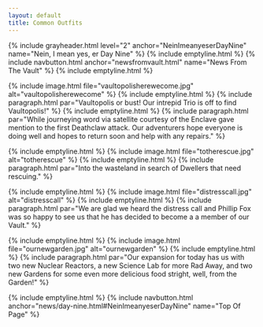 ```yaml
---
layout: default
title: Common Outfits
---
```

{% include grayheader.html level="2" anchor="NeinImeanyeserDayNine" name="Nein, I mean yes, er Day Nine" %}
{% include emptyline.html %}
{% include navbutton.html anchor="newsfromvault.html" name="News From The Vault" %}
{% include emptyline.html %}

{% include image.html file="vaultopolisherewecome.jpg" alt="vaultopolisherewecome" %}
{% include emptyline.html %}
{% include paragraph.html par="Vaultopolis or bust! Our intrepid Trio is off to find Vaultopolis!" %}
{% include emptyline.html %}
{% include paragraph.html par="While journeying word via satellite courtesy of the Enclave gave mention to the first Deathclaw attack. Our adventurers hope everyone is doing well and hopes to return soon and help with any repairs." %}

{% include emptyline.html %}
{% include image.html file="totherescue.jpg" alt="totherescue" %}
{% include emptyline.html %}
{% include paragraph.html par="Into the wasteland in search of Dwellers that need rescuing." %}

{% include emptyline.html %}
{% include image.html file="distresscall.jpg" alt="distresscall" %}
{% include emptyline.html %}
{% include paragraph.html par="We are glad we heard the distress call and Phillip Fox was so happy to see us that he has decided to become a a member of our Vault." %}

{% include emptyline.html %}
{% include image.html file="ournewgarden.jpg" alt="ournewgarden" %}
{% include emptyline.html %}
{% include paragraph.html par="Our expansion for today has us with two new Nuclear Reactors, a new Science Lab for more Rad Away, and two new Gardens for some even more delicious food stright, well, from the Garden!" %}

{% include emptyline.html %}
{% include navbutton.html anchor="news/day-nine.html#NeinImeanyeserDayNine" name="Top Of Page" %}
